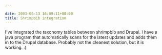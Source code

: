 ```yaml
---

date: 2003-06-13 16:09:11+00:00
title: Shrimpbib integration
---
```


I've integrated the taxonomy tables between shrimpbib and Drupal.  I have a java program that automatically scans for the latest updates and adds them in to the Drupal database.  Probably not the cleanest solution, but it is working. :)

